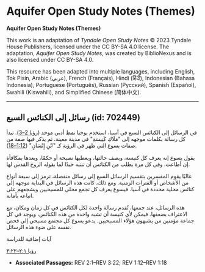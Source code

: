 # Aquifer Open Study Notes (Themes)

**Aquifer Open Study Notes (Themes)**

This work is an adaptation of *Tyndale Open Study Notes* © 2023 Tyndale House Publishers, licensed under the CC BY\-SA 4\.0 license. The adaptation, *Aquifer Open Study Notes*, was created by BiblioNexus and is also licensed under CC BY\-SA 4\.0\.

This resource has been adapted into multiple languages, including English, Tok Pisin, Arabic (عربي), French (Français), Hindi (हिंदी), Indonesian (Bahasa Indonesia), Portuguese (Português), Russian (Русский), Spanish (Español), Swahili (Kiswahili), and Simplified Chinese (简体中文).



--------------------------------

## رسائل إلى الكنائس السبع (id: 702449)

في الرسائل إلى الكنائس السبع في آسيا، استخدم يوحنا نمط أدبي موحد ([رؤيا 2–3](https://ref.ly/Rev2:1-Rev3:22)). تبدأ كل رسالة بكلمات موجهه إلى "مَلَاكِ كَنِيسَةِ" في مدينة معينة. ثم يذكر فيها صفة من صفات يسوع التي ظهر في الرؤية كـ "ٱبْنِ إِنْسَانٍ" ([1:12–18](https://ref.ly/Rev1:12-Rev1:18)).

يقول يسوع إنه يعرف كل كنيسة، ويصف حالتها، ويعطيها نصيحة أو حكمًا، ويعدها بمكافأة إن أطاعت. وفي كل مرة يطلب من الكنائس أن تنتبه جيدًا لما يقوله الروح القدس لها.

غالبًا يقوم المفسرين بتقسيم الرسائل السبع إلى رسائل منفصلة، ترمز إلى سبعة أنواع من الأشخاص أو الفترات الزمنية. ومع ذلك، كانت هذه الرسائل في البداية موجهه إلى كنائس محلية محددة في آسيا. فيسوع يعرف كل تجمع محلي للمسيحيين ويشجعهم على اتباعه بأمانة.

هذه الرسائل، عند جمعها، تُقدم رسالة واحدة لكل الكنائس في كل زمان ومكان، مع الاعتراف بضعفها. فيمكن لأي كنيسة أن تشبه واحدة من هذه الكنائس، ويوجد في كل جماعة مؤمنين من يشبهون هؤلاء المسيحيين. يدعو يسوع كل مجتمع مسيحي إلى فحص نفسه على ضوء هذه الرسائل.

آيات إضافية للدراسة

[رؤيا ٢:١–٣:٢٢](https://ref.ly/Rev2:1-Rev3:22)

* **Associated Passages:** REV 2:1–REV 3:22; REV 1:12–REV 1:18

